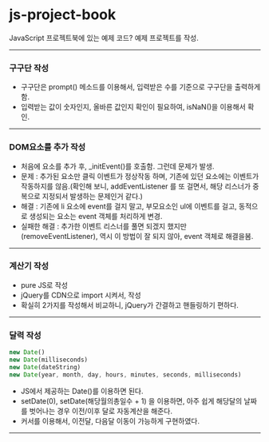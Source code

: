 # js-project-book
JavaScript 프로젝트북에 있는 예제 코드? 예제 프로젝트를 작성.


---

### 구구단 작성
- 구구단은  prompt() 메소드를 이용해서, 입력받은 수를 기준으로 구구단을 출력하게 함.
- 입력받는 값이 숫자인지, 올바른 값인지 확인이 필요하여, isNaN()을 이용해서 확인.

---

### DOM요소를 추가 작성 
- 처음에 요소를 추가 후, _initEvent()를 호출함. 그런데 문제가 발생.
- 문제 : 추가된 요소만 클릭 이벤트가 정상작동 하며, 기존에 있던 요소에는 이벤트가 작동하지를 않음.(확인해 보니, addEventListener 를 또 걸면서, 해당 리스너가 중복으로 지정되서 발생하는 문제인거 같다.)
- 해결 : 기존에 li 요소에 event를 걸지 말고, 부모요소인 ul에 이벤트를 걸고, 동적으로 생성되는 요소는 event 객체를 처리하게 변경.
- 실패한 해결 : 추가한 이벤트 리스너를 풀면 되겠지 했지만(removeEventListener), 역시 이 방법이 잘 되지 않아, event 객체로 해결을봄.

---

### 계산기 작성
- pure JS로 작성
- jQuery를 CDN으로 import 시켜서, 작성
- 확실히 2가지를 작성해서 비교하니, jQuery가 간결하고 핸들링하기 편하다.

---

### 달력 작성
```js
new Date()
new Date(milliseconds)
new Date(dateString)
new Date(year, month, day, hours, minutes, seconds, milliseconds)
```

- JS에서 제공하는 Date()를 이용하면 된다.
- setDate(0), setDate(해당월의총일수 + 1) 을 이용하면, 아주 쉽게 해당달의 날짜를 벗어나는 경우 이전/이후 달로 자동계산을 해준다.
- 커서를 이용해서, 이전달, 다음달 이동이 가능하게 구현하였다.

---